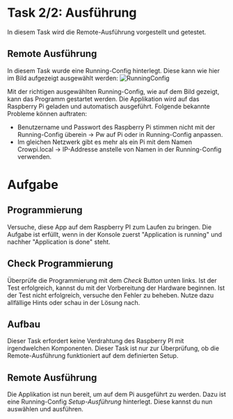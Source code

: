 # Task 2/2: Ausführung
In diesem Task wird die Remote-Ausführung vorgestellt und getestet.

## Remote Ausführung
In diesem Task wurde eine Running-Config hinterlegt. Diese kann wie hier im Bild aufgezeigt ausgewählt werden:
![RunningConfig](./RunningConfig.png) <!-- todo change picture to white -->

Mit der richtigen ausgewählten Running-Config, wie auf dem Bild gezeigt, kann das Programm gestartet werden. 
Die Applikation wird auf das Raspberry Pi geladen und automatisch ausgeführt. 
Folgende bekannte Probleme können auftraten:
- Benutzername und Passwort des Raspberry Pi stimmen nicht mit der Running-Config überein -> Pw auf Pi oder in Running-Config anpassen.
- Im gleichen Netzwerk gibt es mehr als ein Pi mit dem Namen Crowpi.local -> IP-Addresse anstelle von Namen in der Running-Config verwenden.

# Aufgabe

## Programmierung
Versuche, diese App auf dem Raspberry PI zum Laufen zu bringen.
Die Aufgabe ist erfüllt, wenn in der Konsole zuerst "Application is running" und nachher "Application is done" steht.

## Check Programmierung
Überprüfe die Programmierung mit dem *Check* Button unten links. Ist der Test 
erfolgreich, kannst du mit der Vorbereitung der Hardware beginnen. Ist der Test nicht 
erfolgreich, versuche den Fehler zu beheben. Nutze dazu allfällige Hints oder schau in 
der Lösung nach.

## Aufbau
Dieser Task erfordert keine Verdrahtung des Raspberry PI mit irgendwelchen Komponenten. Dieser Task ist nur zur Überprüfung, 
ob die Remote-Ausführung funktioniert auf dem definierten Setup.

## Remote Ausführung
Die Applikation ist nun bereit, um auf dem Pi ausgeführt zu werden. Dazu ist eine
Running-Config *Setup-Ausführung* hinterlegt. Diese kannst du nun auswählen und ausführen.